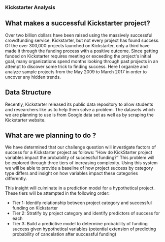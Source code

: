 ### Kickstarter Analysis

## What makes a successful Kickstarter project?

Over two billion dollars have been raised using the massively successful crowdfunding service, Kickstarter, but not every project has found success. Of the over 300,000 projects launched on Kickstarter, only a third have made it through the funding process with a positive outcome.
Since getting funded on Kickstarter requires meeting or exceeding the project's initial goal, many organizations spend months looking through past projects in an attempt to discover some trick to finding success. Here I organize and analyze sample projects from the May 2009 to March 2017 in order to uncover any hidden trends.
 
## Data Structure

Recently, Kickstarter released its public data repository to allow students and researchers like us to help them solve a problem. The datasets which we are planning to use is from Google data set as well as by scraping the Kickstarter website.

## What are we planning to do ?

We have determined that our challenge question will investigate factors of success for a Kickstarter project as follows: 
“How do KickStarter project variables impact the probability of successful funding?” 
This problem will be explored through three tiers of increasing complexity. Using this system we will be able to provide a baseline of how project success by category type differs and insight on how variables impact these categories differently. 

This insight will culminate in a prediction model for a hypothetical project. These tiers will be attempted in the following order: 
* Tier 1: Identify relationship between project category and successful funding on Kickstarter 
* Tier 2: Stratify by project category and identify predictors of success for each 
* Tier 3: Build a predictive model to determine probability of funding success given hypothetical variables (potential extension of predicting probability of cancelation after successful funding)
